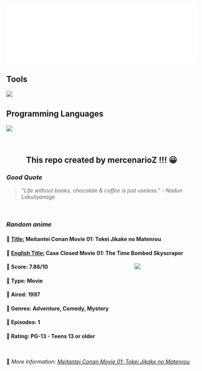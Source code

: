 
<img src="svg/nai.svg" />

<p>
  <h2>Tools</h2>
  <a href="https://skillicons.dev">
    <img src="https://skillicons.dev/icons?i=git,bash,vim,ubuntu,tensorflow,pytorch,docker,raspberrypi" />
  </a>

  <br />

  <h2>Programming Languages</h2>

  <a href="https://skillicons.dev">
    <img src="https://skillicons.dev/icons?i=python,c,cpp" />
  </a>
</p>

<br />

<h2 align="center">This repo created by mercenarioZ !!! 😀</h2>
<h3><i>Good Quote</i></h3>

<blockquote>
<i>
“Life without books, chocolate & coffee is just useless.” - Nadun Lokuliyanage
</i>
</blockquote>

<br />

<h3><i>Random anime</i></h3>

<h4>
  <strong>🥭 <u>Title:</u></strong> Meitantei Conan Movie 01: Tokei Jikake no Matenrou
</h4>

<h4>🌿 <u>English Title:</u> Case Closed Movie 01: The Time Bombed Skyscraper</h4>

<img align="right" width="165" src=https://cdn.myanimelist.net/images/anime/3/77131.jpg />

<h4>🌱 Score: 7.86/10</h4>

<h4>🌲 Type: Movie</h4>

<h4>🌴 Aired: 1997</h4>

<h4>🌵 Genres: Adventure, Comedy, Mystery</h4>

<h4>🥑 Episodes: 1</h4>

<h4>🍏 Rating: PG-13 - Teens 13 or older</h4>

<br />

🍂 *More information: [Meitantei Conan Movie 01: Tokei Jikake no Matenrou](https://myanimelist.net/anime/779/Meitantei_Conan_Movie_01__Tokei_Jikake_no_Matenrou)*
    